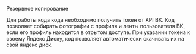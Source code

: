 Резервное копирование

Для работы кода кода необходимо получить токен от API ВК.
Код позволяет собирать фотографии с профиля и ленты пользователя ВК, если его профиль находится в отрытом доступе.
При указании токена к своему Яндекс Диску, код позволяет автоматически скачивать их на свой яндекс диск.
